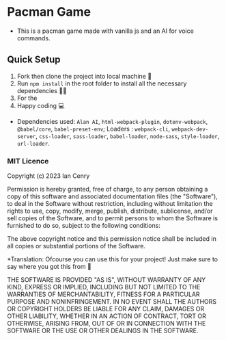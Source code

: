 # Pacman Game
- This is a pacman game made with vanilla js and an AI for voice commands.

## Quick Setup
1. Fork then clone the project into local machine 🍴
1. Run `npm install` in the root folder to install all the necessary dependencies 👩‍💻
1. For the 
1. Happy coding 💻

* Dependencies used:  `Alan AI`, `html-webpack-plugin`,  `dotenv-webpack`, `@babel/core`, `babel-preset-env`; Loaders :  `webpack-cli`, `webpack-dev-server`, `css-loader`, `sass-loader`, `babel-loader`, `node-sass`, `style-loader`, `url-loader`.


### MIT Licence

Copyright (c) 2023 Ian Cenry

Permission is hereby granted, free of charge, to any person obtaining a copy of this software and associated documentation files (the "Software"), to deal in the Software without restriction, including without limitation the rights to use, copy, modify, merge, publish, distribute, sublicense, and/or sell copies of the Software, and to permit persons to whom the Software is furnished to do so, subject to the following conditions:

The above copyright notice and this permission notice shall be included in all copies or substantial portions of the Software.

*Translation: Ofcourse you can use this for your project! Just make sure to say where you got this from 🥳

THE SOFTWARE IS PROVIDED "AS IS", WITHOUT WARRANTY OF ANY KIND, EXPRESS OR IMPLIED, INCLUDING BUT NOT LIMITED TO THE WARRANTIES OF MERCHANTABILITY, FITNESS FOR A PARTICULAR PURPOSE AND NONINFRINGEMENT. IN NO EVENT SHALL THE AUTHORS OR COPYRIGHT HOLDERS BE LIABLE FOR ANY CLAIM, DAMAGES OR OTHER LIABILITY, WHETHER IN AN ACTION OF CONTRACT, TORT OR OTHERWISE, ARISING FROM, OUT OF OR IN CONNECTION WITH THE SOFTWARE OR THE USE OR OTHER DEALINGS IN THE SOFTWARE.
